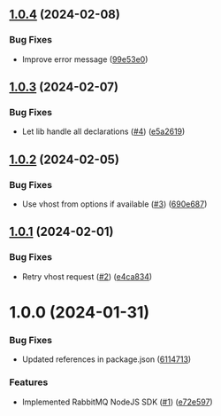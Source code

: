 ## [1.0.4](https://github.com/kapetacom/sdk-nodejs-rabbitmq/compare/v1.0.3...v1.0.4) (2024-02-08)


### Bug Fixes

* Improve error message ([99e53e0](https://github.com/kapetacom/sdk-nodejs-rabbitmq/commit/99e53e05f405e3f64778e1c45614035a0e7850e2))

## [1.0.3](https://github.com/kapetacom/sdk-nodejs-rabbitmq/compare/v1.0.2...v1.0.3) (2024-02-07)


### Bug Fixes

* Let lib handle all declarations ([#4](https://github.com/kapetacom/sdk-nodejs-rabbitmq/issues/4)) ([e5a2619](https://github.com/kapetacom/sdk-nodejs-rabbitmq/commit/e5a261974b59abcbdd8445e6d0bc96af9209ae60))

## [1.0.2](https://github.com/kapetacom/sdk-nodejs-rabbitmq/compare/v1.0.1...v1.0.2) (2024-02-05)


### Bug Fixes

* Use vhost from options if available ([#3](https://github.com/kapetacom/sdk-nodejs-rabbitmq/issues/3)) ([690e687](https://github.com/kapetacom/sdk-nodejs-rabbitmq/commit/690e687c2562b1c9ff2c6ae5712855010b65affc))

## [1.0.1](https://github.com/kapetacom/sdk-nodejs-rabbitmq/compare/v1.0.0...v1.0.1) (2024-02-01)


### Bug Fixes

* Retry vhost request ([#2](https://github.com/kapetacom/sdk-nodejs-rabbitmq/issues/2)) ([e4ca834](https://github.com/kapetacom/sdk-nodejs-rabbitmq/commit/e4ca834145146167a6d0e3e7ceec29b5d0a4676b))

# 1.0.0 (2024-01-31)


### Bug Fixes

* Updated references in package.json ([6114713](https://github.com/kapetacom/sdk-nodejs-rabbitmq/commit/6114713e1cf65760a05c0fd3d0ef100eb2b7a4b9))


### Features

* Implemented RabbitMQ NodeJS SDK ([#1](https://github.com/kapetacom/sdk-nodejs-rabbitmq/issues/1)) ([e72e597](https://github.com/kapetacom/sdk-nodejs-rabbitmq/commit/e72e597ded44da60c69dc4f4ff0b42570edc3218))
